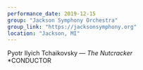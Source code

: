 ```yaml
---
performance_date: 2019-12-15
group: "Jackson Symphony Orchestra"
group_link: "https://jacksonsymphony.org"
location: "Jackson, MI"
---
```

Pyotr Ilyich Tchaikovsky  — _The Nutcracker_<br/>
*CONDUCTOR
